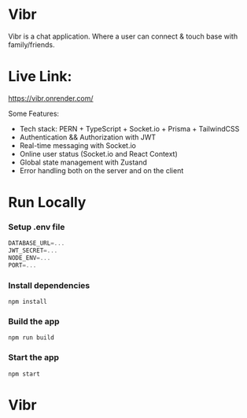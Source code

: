 # Vibr

Vibr is a chat application. Where a user can connect & touch base with family/friends.

# Live Link:
https://vibr.onrender.com/

Some Features:

-   Tech stack: PERN + TypeScript + Socket.io + Prisma + TailwindCSS
-   Authentication && Authorization with JWT
-   Real-time messaging with Socket.io
-   Online user status (Socket.io and React Context)
-   Global state management with Zustand
-   Error handling both on the server and on the client

# Run Locally

### Setup .env file

```js
DATABASE_URL=...
JWT_SECRET=...
NODE_ENV=...
PORT=...
```

### Install dependencies

```shell
npm install
```

### Build the app

```shell
npm run build
```

### Start the app

```shell
npm start
```

# Vibr
